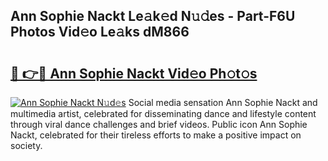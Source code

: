 ## Ann Sophie Nackt Le𝚊k𝚎d N𝚞𝚍es - Part-F6U Photos Vid𝚎o Le𝚊ks dM866

# <h2><a href="http://fb2pa1.evod.top/?m=Ann+Sophie+Nackt">🔗 👉🔴 Ann Sophie Nackt Vid𝚎o Ph𝚘t𝚘s</a></h2>

[![Ann Sophie Nackt N𝚞d𝚎s](https://i.imgur.com/8V9OHl7.gif)](http://fb2pa1.evod.top/?m=Ann+Sophie+Nackt)
Social media sensation Ann Sophie Nackt and multimedia artist, celebrated for disseminating dance and lifestyle content through viral dance challenges and brief videos. Public icon Ann Sophie Nackt, celebrated for their tireless efforts to make a positive impact on society. 
